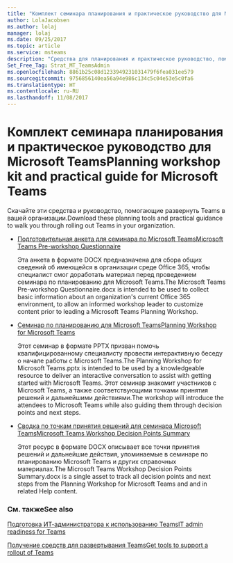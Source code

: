 ```yaml
---
title: "Комплект семинара планирования и практическое руководство для Microsoft Teams"
author: LolaJacobsen
ms.author: lolaj
manager: lolaj
ms.date: 09/25/2017
ms.topic: article
ms.service: msteams
description: "Средства для планирования и практическое руководство, помогающие администратору начать работу с Microsoft Teams."
Set_Free_Tag: Strat_MT_TeamsAdmin
ms.openlocfilehash: 8861b25c08d1233949231031479f6fea031ee579
ms.sourcegitcommit: 9756856140ea56a94e986c134c5c04e53e5c0fa6
ms.translationtype: HT
ms.contentlocale: ru-RU
ms.lasthandoff: 11/08/2017
---
```

<a name="planning-workshop-kit-and-practical-guide-for-microsoft-teams"></a><span data-ttu-id="f1b4c-103">Комплект семинара планирования и практическое руководство для Microsoft Teams</span><span class="sxs-lookup"><span data-stu-id="f1b4c-103">Planning workshop kit and practical guide for Microsoft Teams</span></span>
=============================================================

<span data-ttu-id="f1b4c-104">Скачайте эти средства и руководство, помогающие развернуть Teams в вашей организации.</span><span class="sxs-lookup"><span data-stu-id="f1b4c-104">Download these planning tools and practical guidance to walk you through rolling out Teams in your organization.</span></span>

- [<span data-ttu-id="f1b4c-105">Подготовительная анкета для семинара по Microsoft Teams</span><span class="sxs-lookup"><span data-stu-id="f1b4c-105">Microsoft Teams Pre-workshop Questionnaire</span></span>](https://www.microsoft.com/en-us/download/55975)
    
    <span data-ttu-id="f1b4c-106">Эта анкета в формате DOCX предназначена для сбора общих сведений об имеющейся в организации среде Office 365, чтобы специалист смог доработать материал перед проведением семинара по планированию для Microsoft Teams.</span><span class="sxs-lookup"><span data-stu-id="f1b4c-106">The Microsoft Teams Pre-workshop Questionnaire.docx is intended to be used to collect basic information about an organization's current Office 365 environment, to allow an informed workshop leader to customize content prior to leading a Microsoft Teams Planning Workshop.</span></span>

- [<span data-ttu-id="f1b4c-107">Семинар по планированию для Microsoft Teams</span><span class="sxs-lookup"><span data-stu-id="f1b4c-107">Planning Workshop for Microsoft Teams</span></span>](https://www.microsoft.com/en-us/download/55982) 
    
    <span data-ttu-id="f1b4c-108">Этот семинар в формате PPTX призван помочь квалифицированному специалисту провести интерактивную беседу о начале работы с Microsoft Teams.</span><span class="sxs-lookup"><span data-stu-id="f1b4c-108">The Planning Workshop for Microsoft Teams.pptx is intended to be used by a knowledgeable resource to deliver an interactive conversation to assist with getting started with Microsoft Teams.</span></span> <span data-ttu-id="f1b4c-109">Этот семинар знакомит участников с Microsoft Teams, а также соответствующими точками принятия решений и дальнейшими действиями.</span><span class="sxs-lookup"><span data-stu-id="f1b4c-109">The workshop will introduce the attendees to Microsoft Teams while also guiding them through decision points and next steps.</span></span>

- [<span data-ttu-id="f1b4c-110">Сводка по точкам принятия решений для семинара Microsoft Teams</span><span class="sxs-lookup"><span data-stu-id="f1b4c-110">Microsoft Teams Workshop Decision Points Summary</span></span>](https://www.microsoft.com/en-us/download/55981)
    
    <span data-ttu-id="f1b4c-111">Этот ресурс в формате DOCX описывает все точки принятия решений и дальнейшие действия, упоминаемые в семинаре по планированию Microsoft Teams и других справочных материалах.</span><span class="sxs-lookup"><span data-stu-id="f1b4c-111">The Microsoft Teams Workshop Decision Points Summary.docx is a single asset to track all decision points and next steps from the Planning Workshop for Microsoft Teams and and in related Help content.</span></span>

### <a name="see-also"></a><span data-ttu-id="f1b4c-112">См. также</span><span class="sxs-lookup"><span data-stu-id="f1b4c-112">See also</span></span>

[<span data-ttu-id="f1b4c-113">Подготовка ИТ-администратора к использованию Teams</span><span class="sxs-lookup"><span data-stu-id="f1b4c-113">IT admin readiness for Teams</span></span>](ITAdmin-readiness.md)

[<span data-ttu-id="f1b4c-114">Получение средств для развертывания Teams</span><span class="sxs-lookup"><span data-stu-id="f1b4c-114">Get tools to support a rollout of Teams</span></span>](rollout-tools.md)


